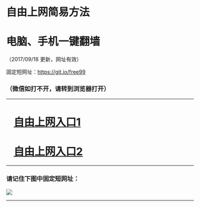 ﻿# 自由上网简易方法

# 电脑、手机一键翻墙

（2017/09/18 更新，网址有效）

固定短网址：https://git.io/free99

### （微信如打不开，请转到浏览器打开）


***





# &nbsp;&nbsp; <a href="http://ft1327813304.fwq-tz1005.info/fwqtz01.html?t=09180011111 " target="_blank">自由上网入口1</a>
# &nbsp;&nbsp; <a href="http://ft2918226699.fwq-tz1006.info/fwqtz02.html?t=09180016527 " target="_blank">自由上网入口2</a>
***

### 请记住下图中固定短网址：

<img src="https://s3-us-west-2.amazonaws.com/fwq-1001/yjfq-20170905okok.png" /> 


***

